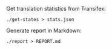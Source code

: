 Get translation statistics from Transifex:

    ./get-states > stats.json

Generate report in Markdown:

    ./report > REPORT.md